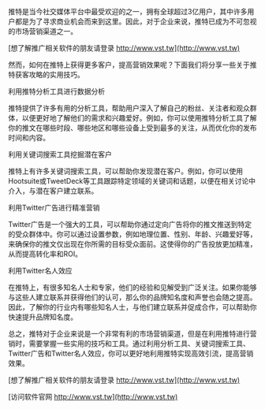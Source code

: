 推特是当今社交媒体平台中最受欢迎的之一，拥有全球超过3亿用户，其中许多用户都是为了寻求商业机会而来到这里。因此，对于企业来说，推特已成为不可忽视的市场营销渠道之一。

[想了解推广相关软件的朋友请登录 http://www.vst.tw](http://www.vst.tw)

然而，如何在推特上获得更多客户，提高营销效果呢？下面我们将分享一些关于推特获客攻略的实用技巧。

利用推特分析工具进行数据分析

推特提供了许多有用的分析工具，帮助用户深入了解自己的粉丝、关注者和观众群体，以便更好地了解他们的需求和兴趣爱好。例如，你可以使用推特分析工具了解你的推文在哪些时段、哪些地区和哪些设备上受到最多的关注，从而优化你的发布时间和内容。

利用关键词搜索工具挖掘潜在客户

推特上有许多关键词搜索工具，可以帮助你发现潜在客户。例如，你可以使用Hootsuite或TweetDeck等工具跟踪特定领域的关键词和话题，以便在相关讨论中介入，与潜在客户建立联系。

利用Twitter广告进行精准营销

Twitter广告是一个强大的工具，可以帮助你通过定向广告将你的推文推送到特定的受众群体中。你可以通过设置参数，例如地理位置、性别、年龄、兴趣爱好等，来确保你的推文仅出现在你所需的目标受众面前。这使得你的广告投放更加精准，从而提高转化率和ROI。

利用Twitter名人效应

在推特上，有很多知名人士和专家，他们的经验和见解受到广泛关注。如果你能够与这些人建立联系并获得他们的认可，那么你的品牌知名度和声誉也会随之提高。因此，了解你的行业内有哪些知名人士，与他们建立联系并促成合作，可以帮助你快速提升品牌知名度。

总之，推特对于企业来说是一个非常有利的市场营销渠道，但是在利用推特进行营销时，需要掌握一些实用的技巧和工具。通过利用分析工具、关键词搜索工具、Twitter广告和Twitter名人效应，你可以更好地利用推特实现高效引流，提高营销效果。

[想了解推广相关软件的朋友请登录 http://www.vst.tw](http://www.vst.tw)


[访问软件官网 http://www.vst.tw](http://www.vst.tw)
